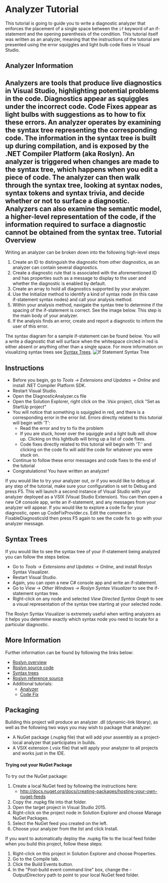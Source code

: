 Analyzer Tutorial
=================

This tutorial is going to guide you to write a diagnostic analyzer that enforces the placement of a single space between the `if` keyword of an if-statement and the opening parenthesis of the condition.
This tutorial itself was written as an analyzer, meaning that the instructions of the tutorial are presented using the error squiggles and light bulb code fixes in Visual Studio.

Analyzer Information
--------------------
Analyzers are tools that produce live diagnostics in Visual Studio, highlighting potential problems in the code. Diagnostics appear as squiggles under the incorrect code. Code Fixes appear as light bulbs with suggestions as to how to fix these errors.
An analyzer operates by examining the syntax tree representing the corresponding code.
The information in the syntax tree is built up during compilation, and is exposed by the .NET Compiler Platform (aka Roslyn). An analyzer is triggered when changes are made to the syntax tree, which happens when you edit a piece of code. The analyzer can then walk through the syntax tree, looking at syntax nodes, syntax tokens and syntax trivia, and decide whether or not to surface a diagnostic.
Analyzers can also examine the semantic model, a higher-level representation of the code, if the information required to surface a diagnostic cannot be obtained from the syntax tree.
Tutorial Overview
------------
Writing an analyzer can be broken down into the following high-level steps

1. Create an ID to distinguish the diagnostic from other diagnostics, as an analyzer can contain several diagnostics.
1. Create a diagnostic rule that is associated with the aforementioned ID and has properties such as a message to display to the user and whether the diagnostic is enabled by default.
1. Create an array to hold all diagnostics supported by your analyzer.
1. Use the Initialize method to identify a kind of syntax node (in this case if-statement syntax nodes) and call your analysis method.
1. Within your analysis method, navigate the syntax tree to determine if the spacing of the if-statement is correct. See the image below. This step is the main body of your analyzer.
1. If the analysis finds an error, create and report a diagnostic to inform the user of this error.

The syntax diagram for a sample if-statement can be found below. You will a write a diagnostic that will surface when the whitespace circled in red is either absent or anything other than a single space. 
For more information on visualizing syntax trees see [Syntax Trees](https://github.com/dotnet/roslyn-analyzers/blob/master/NewAnalyzerTemplate/NewAnalyzerTemplate/NewAnalyzerTemplate/README.md#syntax-trees).
![If Statement Syntax Tree](https://github.com/dotnet/roslyn-analyzers/blob/master/NewAnalyzerTemplate/NewAnalyzerTemplate/NewAnalyzerTemplate/IfSyntaxTree.jpg)

Instructions
------------
* Before you begin, go to *Tools -> Extensions and Updates -> Online* and install .NET Compiler Platform SDK.
* Restart Visual Studio.
* Open the DiagnosticAnalyzer.cs file
* Open the Solution Explorer, right click on the .Vsix project, click "Set as StartUp project"
* You will notice that something is squiggled in red, and there is a corresponding error in the error list. Errors directly related to this tutorial will begin with 'T':
	* Read the error and try to fix the problem
	* If you are stuck, hover over the squiggle and a light bulb will show up. Clicking on this lightbulb will bring up a list of code fixes.
	* Code fixes directly related to this tutorial will begin with 'T:' and clicking on the code fix will add the code for whatever you were stuck on.
* Continue to follow these error messages and code fixes to the end of the tutorial
* Congratulations! You have written an analyzer!

If you would like to try your analyzer out, or if you would like to debug at any step of the tutorial, make sure your configuration is set to Debug and press F5. This will launch a second instance of Visual Studio with your analyzer deployed as a VSIX (Visual Studio Extension). You can then open a new C# console app, write an if-statement, and any messages from your analyzer will appear.
If you would like to explore a code fix for your diagnostic, open up CodeFixProvider.cs. Edit the comment in FixableDiagnosticsId then press F5 again to see the code fix to go with your analyzer message.

Syntax Trees
------------
If you would like to see the syntax tree of your if-statement being analyzed you can follow the steps below.

* Go to *Tools -> Extensions and Updates -> Online*, and install Roslyn Syntax Visualizer.
* Restart Visual Studio.
* Again, you can open a new C# console app and write an if-statement.
* Go to *View -> Other Windows -> Roslyn Syntax Visualizer* to see the if-statement syntax tree.
* Right-click on any node and selected *View Directed Syntax Graph* to see a visual representation of the syntax tree starting at your selected node.

The Roslyn Syntax Visualizer is extremely useful when writing analyzers as it helps you determine exactly which syntax node you need to locate for a particular diagnostic.

More Information
----------------
Further information can be found by following the links below:
- [Roslyn overview](https://github.com/dotnet/roslyn/wiki/Roslyn%20Overview)
- [Roslyn source code](https://github.com/dotnet/roslyn)
- [Syntax trees](http://blogs.msdn.com/b/csharpfaq/archive/2014/04/17/visualizing-roslyn-syntax-trees.aspx)
- [Roslyn reference source](http://source.roslyn.codeplex.com/)
- Additional tutorials:
	- [Analyzer](https://msdn.microsoft.com/en-us/magazine/dn879356.aspx)
	- [Code Fix](https://msdn.microsoft.com/en-us/magazine/Dn904670.aspx)

Packaging
---------
Building this project will produce an analyzer .dll (dynamic-link library), as well as the following two ways you may wish to package that analyzer:

- A NuGet package (.nupkg file) that will add your assembly as a
	   project-local analyzer that participates in builds.
- A VSIX extension (.vsix file) that will apply your analyzer to all projects
	   and works just in the IDE.

#### Trying out your NuGet Package

To try out the NuGet package:

1. Create a local NuGet feed by following the instructions here: 
 	- http://docs.nuget.org/docs/creating-packages/hosting-your-own-nuget-feeds
1. Copy the .nupkg file into that folder.
1. Open the target project in Visual Studio 2015.
1. Right-click on the project node in Solution Explorer and choose Manage NuGet Packages.
1. Select the NuGet feed you created on the left.
1. Choose your analyzer from the list and click Install.

If you want to automatically deploy the .nupkg file to the local feed folder when you build this project, follow these steps:

1. Right-click on this project in Solution Explorer and choose Properties.
1. Go to the Compile tab.
1. Click the Build Events button.
1. In the "Post-build event command line" box, change the -OutputDirectory path to point to your 
   local NuGet feed folder.
